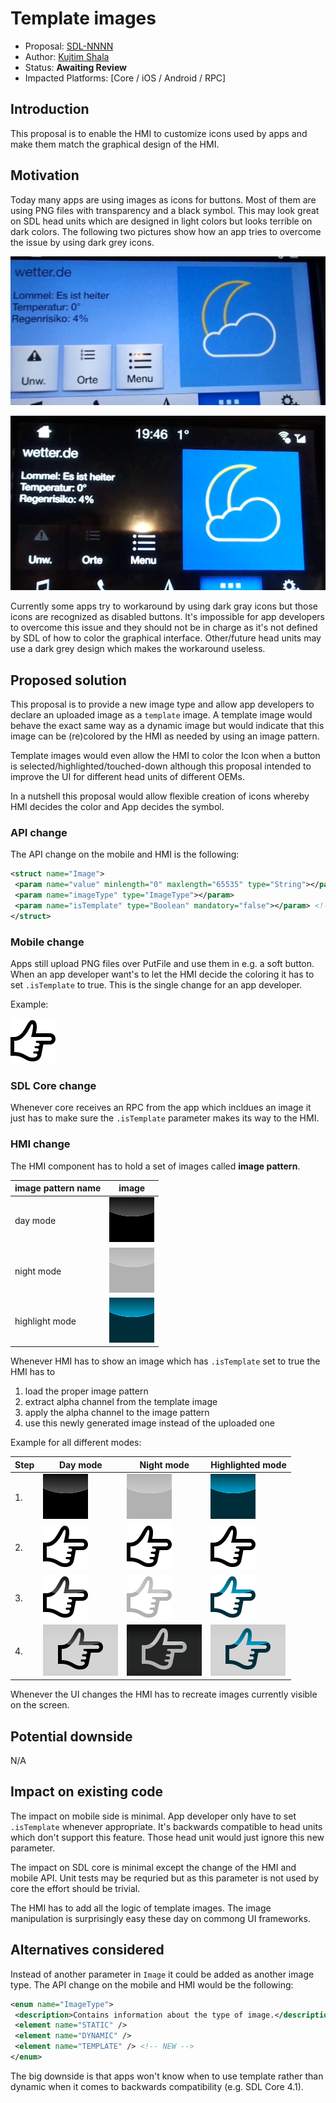 # Template images 

* Proposal: [SDL-NNNN](NNNN-template-images.md)
* Author: [Kujtim Shala](https://github.com/kshala-ford)
* Status: **Awaiting Review**
* Impacted Platforms: [Core / iOS / Android / RPC]

## Introduction

This proposal is to enable the HMI to customize icons used by apps and make them match the graphical design of the HMI.

## Motivation

Today many apps are using images as icons for buttons. Most of them are using PNG files with transparency and a black symbol. This may look great on SDL head units which are designed in light colors but looks terrible on dark colors. The following two pictures show how an app tries to overcome the issue by using dark grey icons.

![day-example][day-example]

![night-example][night-example]

Currently some apps try to workaround by using dark gray icons but those icons are recognized as disabled buttons. It's impossible for app developers to overcome this issue and they should not be in charge as it's not defined by SDL of how to color the graphical interface. Other/future head units may use a dark grey design which makes the workaround useless.

## Proposed solution

This proposal is to provide a new image type and allow app developers to declare an uploaded image as a `template` image. A template image would behave the exact same way as a dynamic image but would indicate that this image can be (re)colored by the HMI as needed by using an image pattern.

Template images would even allow the HMI to color the Icon when a button is selected/highlighted/touched-down although this proposal intended to improve the UI for different head units of different OEMs.

In a nutshell this proposal would allow flexible creation of icons whereby HMI decides the color and App decides the symbol.

### API change
The API change on the mobile and HMI is the following:

```xml
<struct name="Image">
 <param name="value" minlength="0" maxlength="65535" type="String"></param>
 <param name="imageType" type="ImageType"></param>
 <param name="isTemplate" type="Boolean" mandatory="false"></param> <!-- NEW PARAMETER -->
</struct>
```

### Mobile change
Apps still upload PNG files over PutFile and use them in e.g. a soft button. When an app developer want's to let the HMI decide the coloring it has to set `.isTemplate` to true. This is the single change for an app developer.

Example:

![icon][icon]

### SDL Core change
Whenever core receives an RPC from the app which incldues an image it just has to make sure the `.isTemplate` parameter makes its way to the HMI.

### HMI change
The HMI component has to hold a set of images called **image pattern**.

| image pattern name | image                       |
|--------------------|-----------------------------|
| day mode           | ![img][pattern-day]         |
| night mode         | ![img][pattern-night]       |
| highlight mode     | ![img][pattern-highlighted] |

Whenever HMI has to show an image which has `.isTemplate` set to true the HMI has to

1. load the proper image pattern
2. extract alpha channel from the template image
3. apply the alpha channel to the image pattern
4. use this newly generated image instead of the uploaded one

Example for all different modes:

| Step | Day mode            | Night mode            | Highlighted mode            |
|------|---------------------|-----------------------|-----------------------------|
| 1.   | ![img][pattern-day] | ![img][pattern-night] | ![img][pattern-highlighted] |
| 2.   | ![img][template]    | ![img][template]      | ![img][template]            |
| 3.   | ![img][icon-day]    | ![img][icon-night]    | ![img][icon-highlighted]    |
| 4.   | ![img][button-day]  | ![img][button-night]  | ![img][button-highlighted]  |

Whenever the UI changes the HMI has to recreate images currently visible on the screen.

## Potential downside

N/A

## Impact on existing code

The impact on mobile side is minimal. App developer only have to set `.isTemplate` whenever appropriate. It's backwards compatible to head units which don't support this feature. Those head unit would just ignore this new parameter.

The impact on SDL core is minimal except the change of the HMI and mobile API. Unit tests may be requried but as this parameter is not used by core the effort should be trivial.

The HMI has to add all the logic of template images. The image manipulation is surprisingly easy these day on commong UI frameworks.

## Alternatives considered

Instead of another parameter in `Image` it could be added as another image type. The API change on the mobile and HMI would be the following:

```xml
<enum name="ImageType">
 <description>Contains information about the type of image.</description>
 <element name="STATIC" />
 <element name="DYNAMIC" />
 <element name="TEMPLATE" /> <!-- NEW -->
</enum>
```

The big downside is that apps won't know when to use template rather than dynamic when it comes to backwards compatibility (e.g. SDL Core 4.1).

[day-example]: ../assets/proposals/NNNN-template-images/imagetype-example-day.png
[night-example]: ../assets/proposals/NNNN-template-images/imagetype-example-night.png
[icon]: ../assets/proposals/NNNN-template-images/imagetype-icon.png
[template]: ../assets/proposals/NNNN-template-images/imagetype-icon.png
[icon-day]: ../assets/proposals/NNNN-template-images/imagetype-icon-day.png
[icon-night]: ../assets/proposals/NNNN-template-images/imagetype-icon-night.png
[icon-highlighted]: ../assets/proposals/NNNN-template-images/imagetype-icon-highlighted.png
[pattern-day]: ../assets/proposals/NNNN-template-images/imagetype-pattern-day.png
[pattern-night]: ../assets/proposals/NNNN-template-images/imagetype-pattern-night.png
[pattern-highlighted]: ../assets/proposals/NNNN-template-images/imagetype-pattern-highlighted.png
[button-day]: ../assets/proposals/NNNN-template-images/button-day.png
[button-night]: ../assets/proposals/NNNN-template-images/button-night.png
[button-highlighted]: ../assets/proposals/NNNN-template-images/button-highlighted.png

